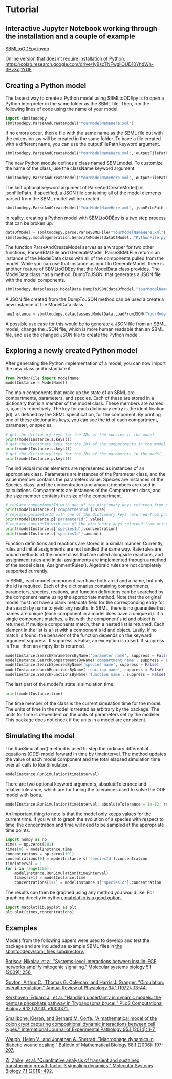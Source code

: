 # Tutorial

## Interactive Jupyter Notebook working through the installation and a couple of example
[SBMLtoODEpy.ipynb](https://github.com/SMRuggiero/sbmltoodepy/blob/master/SBMLtoODEpy.ipynb)

Online version that doesn't require installation of Python:
https://colab.research.google.com/drive/1yBscTNFwgliOUD10YhdWh-3HvXdj1YUF

## Creating a Python model

The fastest way to create a Python model using SBMLtoODEpy is to open a Python interpreter in the same folder as the SBML file. Then, run the following lines of code using the name of your model.

```python
import sbmltoodepy
sbmltoodepy.ParseAndCreateModel("YourModelNameHere.xml")
```

If no errors occur, then a file with the same name as the SBML file but with the extension .py will be created in the same folder. To have a file created with a different name, you can use the outputFilePath keyword argument.

```python
sbmltoodepy.ParseAndCreateModel("YourModelNameHere.xml", outputFilePath = "PythonFile.py")
```

The new Python module defines a class named SBMLmodel. To customize the name of the class, use the className keyword argument.

```python
sbmltoodepy.ParseAndCreateModel("YourModelNameHere.xml", outputFilePath = "PythonFile.py", className = "ModelName")
```

The last optional keyword argument of ParseAndCreateModel() is jsonFilePath. If specified, a JSON file containing all of the model elements parsed from the SBML model will be created.

```python
sbmltoodepy.ParseAndCreateModel("YourModelNameHere.xml", jsonFilePath = "YourModelNameHere.json", outputFilePath = "PythonFile.py", className = "ModelName")
```

In reality, creating a Python model with SBMLtoODEpy is a two step process that can be broken up.

```python
dataOfModel = sbmltoodepy.parse.ParseSBMLFile("YourModelNameHere.xml")
sbmltoodepy.modulegeneration.GenerateModel(dataOfModel, "PythonFile.py", objectName = "ModelName")
```

The function ParseAndCreateModel serves as a wrapper for two other functions, ParseSBMLFile and GenerateModel.
ParseSBMLFile returns an instance of the ModelData class with all of the components pulled from the model.
While you can use that instance as input to GenerateModel, there is another feature of SBMLtoODEpy that the ModelData class provides.
The ModelData class has a method, DumpToJSON, that generates a JSON file with the model components.

```python
sbmltoodepy.dataclasses.ModelData.DumpToJSON(dataOfModel,"YourModelNameHere.json")
```

A JSON file created from the DumpToJSON method can be used a create a new instance of the ModelData class.

```python
newInstance = sbmltoodepy.dataclasses.ModelData.LoadFromJSON("YourModelNameHere.json")
```

A possible use case for this would be to generate a JSON file from an SBML model, change the JSON file, which is more human readable than an SBML file, and use the changed JSON file to create the Python model.


## Exploring a newly created Python model

After generating the Python implementation of a model, you can now import the new class and instantiate it.

```python
from PythonFile import ModelName
modelInstance = ModelName()
```

The main components that make up the state of an SBML are compartments, parameters, and species. Each of these are stored in a dictionary that is a member of the model class. These members are named c, p,and s repectively.
The key for each dictionary entry is the identification (id), as defined by the SBML specification, for the component. By printing one of these dictionaries keys, you can see the id of each compartment, parameter, or species.

```python
# get the dictionary keys for the IDs of the species in the model
print(modelInstance.s.keys())
# get the dictionary keys for the IDs of the compartments in the model
print(modelInstance.c.keys())
# get the dictionary keys for the IDs of the parameters in the model
print(modelInstance.p.keys())
```

The individual model elements are represented as instances of an appropriate class. Parameters are instances of the Parameter class, and the value member contains the parameters value.
Species are instances of the Species class, and the concentration and amount members are used in calculations. Compartments are instances of the Compartment class, and the size member contains the size of the compartment.

```python
# replace compartmentId with one of the dictionary keys returned from print(modelInstance.c.keys())
print(modelInstance.c['compartmentId'].size) 
# replace parameterId with one of the dictionary keys returned from print(modelInstance.p.keys())
print(modelInstance.p['parameterId'].value)
# replace speciesId with one of the dictionary keys returned from print(modelInstance.s.keys())
print(modelInstance.s['speciesId'].concentration)
print(modelInstance.s['speciesId'].amount)
```

Function definitions and reactions are stored in a similar manner.
Currently, rules and initial assignments are not handled the same way.
Rate rules are bound methods of the model class that are called alongside reactions, and assignment rules and initial assignments are implemented through a method of the model class, AssignmentRules().
Algebraic rules are not completely supported currently.

In SBML, each model component can have both an id and a name, but only the id is required. 
Each of the dictionaries containing compartments, parameters, species, reations, and function definitions can be searched by the component name using the appropriate method. Note that the original model must not have a blank metadata field for the corresponding entry for the search by name to yield any results. In SBML, there is no guarantee that names are unique (each component in a model does have a unique id). If a single component matches, a list with the component's id and object is returned.
If multiple components match, then a nested list is returned. Each element in the list is a list with a component's id and object.
Lastly, if no match is found, the behavior of the function depends on the keyward argument suppress. If suppress is False, an exception is raised. If suppress is True, then an empty list is returned.

```python
modelInstance.SearchParametersByName('parameter name', suppress = False)
modelInstance.SearchCompartmentsByName('compartment name', suppress = False)
modelInstance.SearchSpeciesByName('species name', suppress = False)
modelInstance.earchReactionsByName('reaction name', suppress = False)
modelInstance.SearchFunctionsByName('function name', suppress = False)
```

The last part of the model's state is simulation time.

```python
print(modelInstance.time)
```

The time member of the class is the current simulation time for the model. The units of time in the model is treated as arbitrary by the package. The units for time is dependent on the units of parameters set by the modeler. This package does not check if the units in a model are consistent.

## Simulating the model

The RunSimulation() method is used to step the ordinary differential equations (ODE) model forward in time by timeinterval. The method updates the value of each model component and the total elapsed simulation time over all calls to RunSimulation. 

```python
modelInstance.RunSimulation(timeinterval)
```

There are two optional keyword arguments, absoluteTolerance and relativeTolerance, which are for tuning the tolerances used to solve the ODE model with lsoda.

```python
modelInstance.RunSimulation(timeinterval, absoluteTolerance = 1e-12, relativeTolerance = 1e-6)
```

An important thing to note is that the model only keeps values for the current time. If you wish to graph the evolution of a species with respect to time, the concentration and time will need to be sampled at the appropriate time points.

```python
import numpy as np
times = np.zeros(101)
times[0] = modelInstance.time
concentrations = np.zeros(101)
concentrations[0] = modelInstance.s['speciesId'].concentration
timeinterval = 1
for i in range(100):
	modelInstance.RunSimulation(timeinterval)
	times[i+1] = modelInstance.time
	concentrations[i+1] = modelInstance.s['speciesId'].concentration
```

The results can then be graphed using any method you would like. For graphing directly in python, [matplotlib is a good option.](https://matplotlib.org/)

```python
import matplotlib.pyplot as plt
plt.plot(times,concentrations)
```

## Examples
Models from the following papers were used to develop and test the package and are included as example SBML files in [the sbmltoodepy/sbml_files subdirectory.](https://github.com/SMRuggiero/sbmltoodepy/tree/master/sbmltoodepy/sbml_files)

[Borisov, Nikolay, et al. "Systems-level interactions between insulin–EGF networks amplify mitogenic signaling." Molecular systems biology 5.1 (2009): 256.][1]

[Guyton, Arthur C., Thomas G. Coleman, and Harris J. Granger. "Circulation: overall regulation." Annual Review of Physiology 34.1 (1972): 13-44.][2]

[Kerkhoven, Eduard J., et al. "Handling uncertainty in dynamic models: the pentose phosphate pathway in Trypanosoma brucei." PLoS Computational Biology 9.12 (2013): e1003371.][3]

[Smallbone, Kieran, and Bernard M. Corfe. "A mathematical model of the colon crypt capturing compositional dynamic interactions between cell types." International Journal of Experimental Pathology 95.1 (2014): 1-7.][4]

[Waugh, Helen V., and Jonathan A. Sherratt. "Macrophage dynamics in diabetic wound dealing." Bulletin of Mathematical Biology 68.1 (2006): 197-207.][5]

[Zi, Zhike, et al. "Quantitative analysis of transient and sustained transforming growth factor‐β signaling dynamics." Molecular Systems Biology 7.1 (2011): 492.][6]

[1]: https://doi.org/10.1038/msb.2009.19
[2]: https://doi.org/10.1146/annurev.ph.34.030172.000305
[3]: https://doi.org/10.1371/journal.pcbi.1003371
[4]: https://dx.doi.org/10.1111%2Fiep.12062
[5]: https://doi.org/10.1007/s11538-005-9022-3
[6]: https://doi.org/10.1038/msb.2011.22
